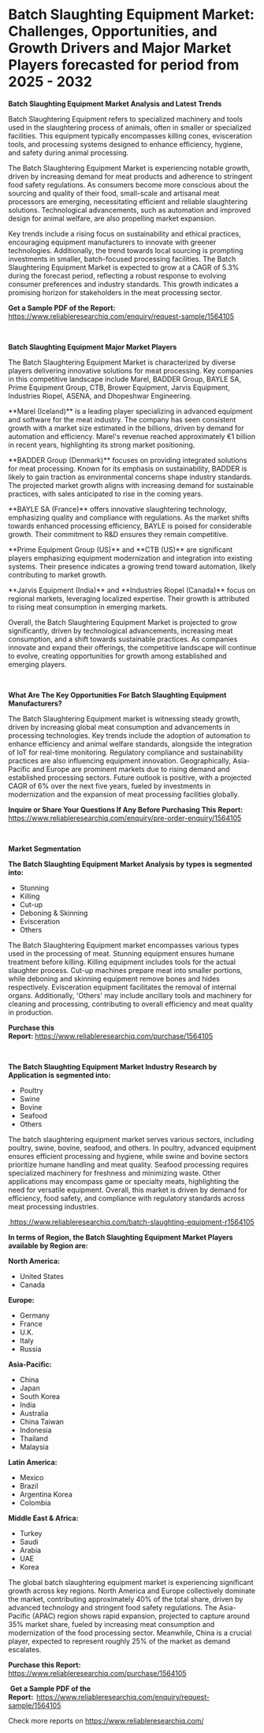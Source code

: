 <p><h1>Batch Slaughting Equipment Market: Challenges, Opportunities, and Growth Drivers and Major Market Players forecasted for period from 2025 - 2032</h1></p><p><strong>Batch Slaughting Equipment Market Analysis and Latest Trends</strong></p>
<p><p>Batch Slaughtering Equipment refers to specialized machinery and tools used in the slaughtering process of animals, often in smaller or specialized facilities. This equipment typically encompasses killing cones, evisceration tools, and processing systems designed to enhance efficiency, hygiene, and safety during animal processing. </p><p>The Batch Slaughtering Equipment Market is experiencing notable growth, driven by increasing demand for meat products and adherence to stringent food safety regulations. As consumers become more conscious about the sourcing and quality of their food, small-scale and artisanal meat processors are emerging, necessitating efficient and reliable slaughtering solutions. Technological advancements, such as automation and improved design for animal welfare, are also propelling market expansion. </p><p>Key trends include a rising focus on sustainability and ethical practices, encouraging equipment manufacturers to innovate with greener technologies. Additionally, the trend towards local sourcing is prompting investments in smaller, batch-focused processing facilities. The Batch Slaughtering Equipment Market is expected to grow at a CAGR of 5.3% during the forecast period, reflecting a robust response to evolving consumer preferences and industry standards. This growth indicates a promising horizon for stakeholders in the meat processing sector.</p></p>
<p><strong>Get a Sample PDF of the Report:&nbsp;</strong> <a href="https://www.reliableresearchiq.com/enquiry/request-sample/1564105?utm_campaign=2278&utm_medium=2&utm_source=Github&utm_content=ia&utm_term=27022025&utm_id=batch-slaughting-equipment">https://www.reliableresearchiq.com/enquiry/request-sample/1564105</a></p>
<p>&nbsp;</p>
<p><strong>Batch Slaughting Equipment Major Market Players</strong></p>
<p><p>The Batch Slaughtering Equipment Market is characterized by diverse players delivering innovative solutions for meat processing. Key companies in this competitive landscape include Marel, BADDER Group, BAYLE SA, Prime Equipment Group, CTB, Brower Equipment, Jarvis Equipment, Industries Riopel, ASENA, and Dhopeshwar Engineering.</p><p>**Marel (Iceland)** is a leading player specializing in advanced equipment and software for the meat industry. The company has seen consistent growth with a market size estimated in the billions, driven by demand for automation and efficiency. Marel's revenue reached approximately €1 billion in recent years, highlighting its strong market positioning.</p><p>**BADDER Group (Denmark)** focuses on providing integrated solutions for meat processing. Known for its emphasis on sustainability, BADDER is likely to gain traction as environmental concerns shape industry standards. The projected market growth aligns with increasing demand for sustainable practices, with sales anticipated to rise in the coming years.</p><p>**BAYLE SA (France)** offers innovative slaughtering technology, emphasizing quality and compliance with regulations. As the market shifts towards enhanced processing efficiency, BAYLE is poised for considerable growth. Their commitment to R&D ensures they remain competitive.</p><p>**Prime Equipment Group (US)** and **CTB (US)** are significant players emphasizing equipment modernization and integration into existing systems. Their presence indicates a growing trend toward automation, likely contributing to market growth.</p><p>**Jarvis Equipment (India)** and **Industries Riopel (Canada)** focus on regional markets, leveraging localized expertise. Their growth is attributed to rising meat consumption in emerging markets.</p><p>Overall, the Batch Slaughtering Equipment Market is projected to grow significantly, driven by technological advancements, increasing meat consumption, and a shift towards sustainable practices. As companies innovate and expand their offerings, the competitive landscape will continue to evolve, creating opportunities for growth among established and emerging players.</p></p>
<p>&nbsp;</p>
<p><strong>What Are The Key Opportunities For Batch Slaughting Equipment Manufacturers?</strong></p>
<p><p>The Batch Slaughtering Equipment market is witnessing steady growth, driven by increasing global meat consumption and advancements in processing technologies. Key trends include the adoption of automation to enhance efficiency and animal welfare standards, alongside the integration of IoT for real-time monitoring. Regulatory compliance and sustainability practices are also influencing equipment innovation. Geographically, Asia-Pacific and Europe are prominent markets due to rising demand and established processing sectors. Future outlook is positive, with a projected CAGR of 6% over the next five years, fueled by investments in modernization and the expansion of meat processing facilities globally.</p></p>
<p><strong>Inquire or Share Your Questions If Any Before Purchasing This Report:</strong> <a href="https://www.reliableresearchiq.com/enquiry/pre-order-enquiry/1564105?utm_campaign=2278&utm_medium=2&utm_source=Github&utm_content=ia&utm_term=27022025&utm_id=batch-slaughting-equipment">https://www.reliableresearchiq.com/enquiry/pre-order-enquiry/1564105</a></p>
<p>&nbsp;</p>
<p><strong>Market Segmentation</strong></p>
<p><strong>The Batch Slaughting Equipment Market Analysis by types is segmented into:</strong></p>
<p><ul><li>Stunning</li><li>Killing</li><li>Cut-up</li><li>Deboning & Skinning</li><li>Evisceration</li><li>Others</li></ul></p>
<p><p>The Batch Slaughtering Equipment market encompasses various types used in the processing of meat. Stunning equipment ensures humane treatment before killing. Killing equipment includes tools for the actual slaughter process. Cut-up machines prepare meat into smaller portions, while deboning and skinning equipment remove bones and hides respectively. Evisceration equipment facilitates the removal of internal organs. Additionally, 'Others' may include ancillary tools and machinery for cleaning and processing, contributing to overall efficiency and meat quality in production.</p></p>
<p><strong>Purchase this Report:&nbsp;</strong><a href="https://www.reliableresearchiq.com/purchase/1564105?utm_campaign=2278&utm_medium=2&utm_source=Github&utm_content=ia&utm_term=27022025&utm_id=batch-slaughting-equipment">https://www.reliableresearchiq.com/purchase/1564105</a></p>
<p>&nbsp;</p>
<p><strong>The Batch Slaughting Equipment Market Industry Research by Application is segmented into:</strong></p>
<p><ul><li>Poultry</li><li>Swine</li><li>Bovine</li><li>Seafood</li><li>Others</li></ul></p>
<p><p>The batch slaughtering equipment market serves various sectors, including poultry, swine, bovine, seafood, and others. In poultry, advanced equipment ensures efficient processing and hygiene, while swine and bovine sectors prioritize humane handling and meat quality. Seafood processing requires specialized machinery for freshness and minimizing waste. Other applications may encompass game or specialty meats, highlighting the need for versatile equipment. Overall, this market is driven by demand for efficiency, food safety, and compliance with regulatory standards across meat processing industries.</p></p>
<p><a href="https://www.reliableresearchiq.com/batch-slaughting-equipment-r1564105?utm_campaign=2278&utm_medium=2&utm_source=Github&utm_content=ia&utm_term=27022025&utm_id=batch-slaughting-equipment">&nbsp;https://www.reliableresearchiq.com/batch-slaughting-equipment-r1564105</a></p>
<p><strong>In terms of Region, the Batch Slaughting Equipment Market Players available by Region are:</strong></p>
<p>
    <p> <strong> North America: </strong>
        <ul>
            <li>United States</li>
            <li>Canada</li>
        </ul>
        </p> 
    <p> <strong> Europe: </strong>
        <ul>
            <li>Germany</li>
            <li>France</li>
            <li>U.K.</li>
            <li>Italy</li>
            <li>Russia</li>
        </ul>
        </p> 
    <p> <strong> Asia-Pacific: </strong>
        <ul>
            <li>China</li>
            <li>Japan</li>
            <li>South Korea</li>
            <li>India</li>
            <li>Australia</li>
            <li>China Taiwan</li>
            <li>Indonesia</li>
            <li>Thailand</li>
            <li>Malaysia</li>
        </ul>
        </p> 
    <p> <strong> Latin America: </strong>
        <ul>
            <li>Mexico</li>
            <li>Brazil</li>
            <li>Argentina Korea</li>
            <li>Colombia</li>
        </ul>
        </p> 
    <p> <strong> Middle East & Africa: </strong>
        <ul>
            <li>Turkey</li>
            <li>Saudi</li>
            <li>Arabia</li>
            <li>UAE</li>
            <li>Korea</li>
        </ul>
    </p>
    </p>
<p><p>The global batch slaughtering equipment market is experiencing significant growth across key regions. North America and Europe collectively dominate the market, contributing approximately 40% of the total share, driven by advanced technology and stringent food safety regulations. The Asia-Pacific (APAC) region shows rapid expansion, projected to capture around 35% market share, fueled by increasing meat consumption and modernization of the food processing sector. Meanwhile, China is a crucial player, expected to represent roughly 25% of the market as demand escalates.</p></p>
<p><strong>Purchase this Report: </strong><a href="https://www.reliableresearchiq.com/purchase/1564105?utm_campaign=2278&utm_medium=2&utm_source=Github&utm_content=ia&utm_term=27022025&utm_id=batch-slaughting-equipment">https://www.reliableresearchiq.com/purchase/1564105</a></p>
<p>&nbsp;<strong>Get a Sample PDF of the Report:&nbsp;&nbsp;</strong><a href="https://www.reliableresearchiq.com/enquiry/request-sample/1564105?utm_campaign=2278&utm_medium=2&utm_source=Github&utm_content=ia&utm_term=27022025&utm_id=batch-slaughting-equipment">https://www.reliableresearchiq.com/enquiry/request-sample/1564105</a></p>
<p><strong></strong></p>
<p>Check more reports on <a href="https://www.reliableresearchiq.com/?utm_campaign=2278&utm_medium=2&utm_source=Github&utm_content=ia&utm_term=27022025&utm_id=batch-slaughting-equipment">https://www.reliableresearchiq.com/</a></p>